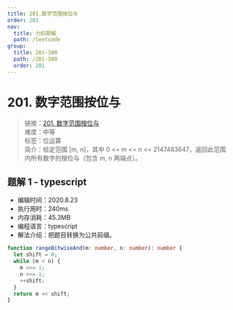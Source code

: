 ```yaml
---
title: 201.数字范围按位与
order: 201
nav:
  title: 力扣题解
  path: /leetcode
group:
  title: 201-300
  path: /201-300
  order: 201
---
```


# 201. 数字范围按位与

> 链接：[201. 数字范围按位与](https://leetcode-cn.com/problems/bitwise-and-of-numbers-range/)  
> 难度：中等  
> 标签：位运算  
> 简介：给定范围 [m, n]，其中 0 <= m <= n <= 2147483647，返回此范围内所有数字的按位与（包含 m, n 两端点）。

## 题解 1 - typescript

- 编辑时间：2020.8.23
- 执行用时：240ms
- 内存消耗：45.3MB
- 编程语言：typescript
- 解法介绍：把题目转换为公共前缀。

```typescript
function rangeBitwiseAnd(m: number, n: number): number {
  let shift = 0;
  while (m < n) {
    m >>= 1;
    n >>= 1;
    ++shift;
  }
  return m << shift;
}
```

